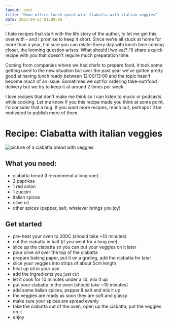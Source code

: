 ```yaml
---
layout: post
title: "Home office lunch quick win: Ciabatta with italian veggies"
date: 2021-04-27 01:00:00
---
```


I hate recipes that start with the life story of the author, to let me get this over with - and I promise to keep it short. Since we're all stuck at home for more than a year, I'm sure you can relate: Every day with lunch time coming closer, the looming question arises: What should I/we eat? I'll share a quick recipe with you that doesn't require much preparation time.

Coming from companies where we had chefs to prepare food, it took some getting used to the new situation but over the past year we've gotten pretty good at having lunch ready between 12:00/13:00 and the topic hasn't become much of an issue. Sometimes we opt for ordering take-out/food delivery but we try to keep it at around 2 times per week.

I love recipes that don't make me think so I can listen to music or podcasts while cooking. Let me know if you this recipe made you think at some point, I'd consider that a bug. If you want more recipes, reach out, perhaps I'll be motivated to publish more of them.

# Recipe: Ciabatta with italian veggies 

![picture of a ciabatta bread with veggies](ciabatta.jpg)

## What you need: 
* ciabatta bread (I recommend a long one)
* 2 paprikas
* 1 red onion
* 1 zuccini
* italian spices
* olive oil
* other spices (pepper, salt, whatever brings you joy)

## Get started

* pre-heat your oven to 200C (should take ~10 minutes)
* cut the ciabatta in half (if you went for a long one)
* slice up the ciabatta so you can put your veggies on it later
* pour olive oil over the top of the ciabatta
* prepare baking paper, put it on a grating, add the ciabatta for later
* slice your veggies into strips of about 5cm length
* heat up oil in your pan
* add the ingredients you just cut
* let it cook for 10 minutes under a lid, mix it up
* put your ciabatta in the oven (should take ~10 minutes)
* add some italian spices, pepper & salt and mix it up
* the veggies are ready as soon they are soft and glassy
* make sure your spices are spread evenly
* take the ciabatta out of the oven, open up the ciabatta, put the veggies on it
* enjoy




